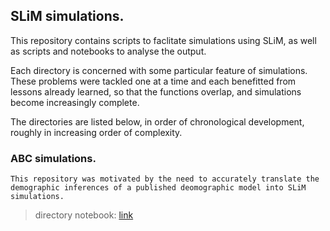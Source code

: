 ## SLiM simulations.

This repository contains scripts to faclitate simulations using SLiM, as well as scripts and notebooks to analyse the output.

Each directory is concerned with some particular feature of simulations. These problems were tackled one at a time and each benefitted from lessons already learned, so that the functions overlap, and simulations become increasingly complete.

The directories are listed below, in order of chronological development, roughly in increasing order of complexity.

### ABC simulations.
    This repository was motivated by the need to accurately translate the demographic inferences of a published deomographic model into SLiM simulations. 
    
> directory notebook: [link](https://github.com/SantosJGND/SLiM/tree/master/demos_ABC)

